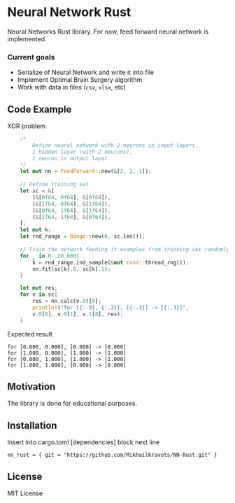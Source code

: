 # Neural Network Rust
Neural Networks Rust library. For now, feed forward neural network is implemented.

### Current goals
- Serialize of Neural Network and write it into file
- Implement Optimal Brain Surgery algorithm
- Work with data in files (``csv``, ``xlsx``, etc)

## Code Example
XOR problem
```rust
    /*
        Define neural network with 2 neurons in input layers,
        1 hidden layer (with 2 neurons),
        1 neuron in output layer
    */
    let mut nn = FeedForward::new(&[2, 2, 1]);
    
    // Define training set
    let sc = &[
        (&[0f64, 0f64], &[0f64]),
        (&[1f64, 0f64], &[1f64]),
        (&[0f64, 1f64], &[1f64]),
        (&[1f64, 1f64], &[0f64]),
    ];
    let mut k;
    let rnd_range = Range::new(0, sc.len());
    
    // Train the network feeding it examples from training set randomly
    for _ in 0..20_000{
        k = rnd_range.ind_sample(&mut rand::thread_rng());
        nn.fit(sc[k].0, sc[k].1);
    }

    let mut res;
    for v in sc{
        res = nn.calc(v.0)[0];
        println!("for [{:.3}, {:.3}], [{:.3}] -> [{:.3}]",
        v.0[0], v.0[1], v.1[0], res);
    }
```
Expected result
```
for [0.000, 0.000], [0.000] -> [0.000]
for [1.000, 0.000], [1.000] -> [1.000]
for [0.000, 1.000], [1.000] -> [1.000]
for [1.000, 1.000], [0.000] -> [0.000]
```

## Motivation
The library is done for educational purposes.

## Installation
Insert into cargo.toml [dependencies] block next line
```
nn_rust = { git = "https://github.com/MikhailKravets/NN-Rust.git" }
```

## License
MIT License

